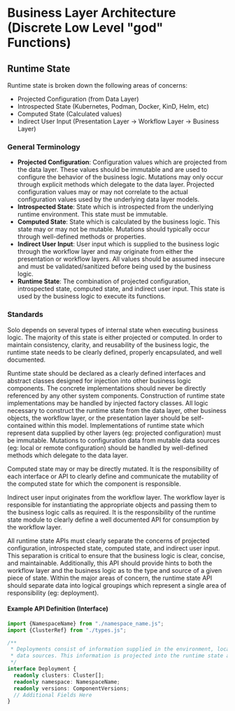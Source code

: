 # Business Layer Architecture (Discrete Low Level "god" Functions)

## Runtime State

Runtime state is broken down the following areas of concerns:

* Projected Configuration (from Data Layer)
* Introspected State (Kubernetes, Podman, Docker, KinD, Helm, etc)
* Computed State (Calculated values)
* Indirect User Input (Presentation Layer -> Workflow Layer -> Business Layer)

### General Terminology

* **Projected Configuration**: Configuration values which are projected from the data layer. These
  values should be immutable and are used to configure the behavior of the business logic. Mutations
  may only occur through explicit methods which delegate to the data layer. Projected configuration
  values may or may not correlate to the actual configuration values used by the underlying
  data layer models.
* **Introspected State**: State which is introspected from the underlying runtime environment. This
  state must be immutable.
* **Computed State**: State which is calculated by the business logic. This state may or may not be
  mutable. Mutations should typically occur through well-defined methods or properties.
* **Indirect User Input**: User input which is supplied to the business logic through the workflow
  layer and may originate from either the presentation or workflow layers.
  All values should be assumed insecure and must be validated/sanitized before being used by the
  business logic.
* **Runtime State**: The combination of projected configuration, introspected state, computed state,
  and indirect user input. This state is used by the business logic to execute its functions.

### Standards

Solo depends on several types of internal state when executing business logic. The majority of this
state is either projected or computed. In order to maintain consistency, clarity, and reusability 
of the business logic, the runtime state needs to be clearly defined, properly encapsulated, 
and well documented.

Runtime state should be declared as a clearly defined interfaces and abstract classes designed for 
injection into other business logic components. The concrete implementations should never be directly
referenced by any other system components. Construction of runtime state implementations may be 
handled by injected factory classes. All logic necessary to construct the runtime state from 
the data layer, other business objects, the workflow layer, or the presentation layer should be
self-contained within this model. Implementations of runtime state which represent data supplied by 
other layers (eg: projected configuration) must be immutable. Mutations to configuration data from 
mutable data sources (eg: local or remote configuration) should be handled by well-defined methods 
which delegate to the data layer.

Computed state may or may be directly mutated. It is the responsibility of each interface or API 
to clearly define and communicate the mutability of the computed state for which the component is
responsible. 

Indirect user input originates from the workflow layer. The workflow layer is responsible for 
instantiating the appropriate objects and passing them to the business logic calls as required. It
is the responsibility of the runtime state module to clearly define a well documented API for consumption
by the workflow layer.

All runtime state APIs must clearly separate the concerns of projected configuration, introspected
state, computed state, and indirect user input. This separation is critical to ensure that the business
logic is clear, concise, and maintainable. Additionally, this API should provide hints to both the 
workflow layer and the business logic as to the type and source of a given piece of state. Within the 
major areas of concern, the runtime state API should separate data into logical groupings which represent
a single area of responsibility (eg: deployment). 

[todo]: <> (Move the X to the technical design doc)
#### Example API Definition (Interface)

```typescript
import {NamespaceName} from "./namespace_name.js";
import {ClusterRef} from "./types.js";

/**
 * Deployments consist of information supplied in the environment, local, and remote configuration
 * data sources. This information is projected into the runtime state and used by the business logic.
 */
interface Deployment {
  readonly clusters: Cluster[];
  readonly namespace: NamespaceName;
  readonly versions: ComponentVersions;
  // Additional Fields Here
}
```
